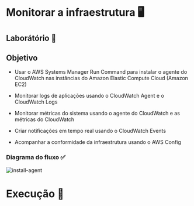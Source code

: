 # Monitorar a infraestrutura 🖥️

## Laborátório 🥼

## Objetivo

- Usar o AWS Systems Manager Run Command para instalar o agente do CloudWatch nas instâncias do Amazon Elastic Compute Cloud (Amazon EC2)

- Monitorar logs de aplicações usando o CloudWatch Agent e o CloudWatch Logs

- Monitorar métricas do sistema usando o agente do CloudWatch e as métricas do CloudWatch

- Criar notificações em tempo real usando o CloudWatch Events

- Acompanhar a conformidade da infraestrutura usando o AWS Config

### Diagrama do fluxo ✅

![install-agent](https://github.com/user-attachments/assets/ce967b14-9be7-4a22-9014-e2af7166cd73)


# Execução 🚀
